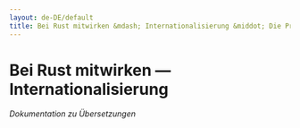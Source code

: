 ```yaml
---
layout: de-DE/default
title: Bei Rust mitwirken &mdash; Internationalisierung &middot; Die Programmiersprache Rust
---
```


# Bei Rust mitwirken &mdash; Internationalisierung

_Dokumentation zu Übersetzungen_
